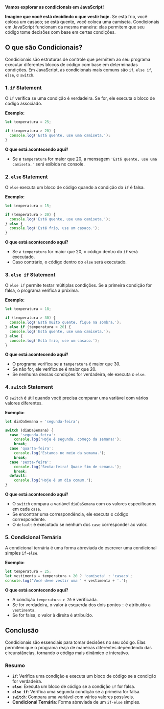 **Vamos explorar as condicionais em JavaScript!**

**Imagine que você está decidindo o que vestir hoje.** Se está frio, você coloca um casaco; se está quente, você coloca uma camiseta. Condicionais em JavaScript funcionam da mesma maneira: elas permitem que seu código tome decisões com base em certas condições.

## O que são Condicionais?

Condicionais são estruturas de controle que permitem ao seu programa executar diferentes blocos de código com base em determinadas condições. Em JavaScript, as condicionais mais comuns são `if`, `else if`, `else`, e `switch`.

### 1. **`if` Statement**

O `if` verifica se uma condição é verdadeira. Se for, ele executa o bloco de código associado.

**Exemplo:**

```javascript
let temperatura = 25;

if (temperatura > 20) {
  console.log('Está quente, use uma camiseta.');
}
```

**O que está acontecendo aqui?**

- Se a `temperatura` for maior que 20, a mensagem `'Está quente, use uma camiseta.'` será exibida no console.

### 2. **`else` Statement**

O `else` executa um bloco de código quando a condição do `if` é falsa.

**Exemplo:**

```javascript
let temperatura = 15;

if (temperatura > 20) {
  console.log('Está quente, use uma camiseta.');
} else {
  console.log('Está frio, use um casaco.');
}
```

**O que está acontecendo aqui?**

- Se a `temperatura` for maior que 20, o código dentro do `if` será executado.
- Caso contrário, o código dentro do `else` será executado.

### 3. **`else if` Statement**

O `else if` permite testar múltiplas condições. Se a primeira condição for falsa, o programa verifica a próxima.

**Exemplo:**

```javascript
let temperatura = 18;

if (temperatura > 30) {
  console.log('Está muito quente, fique na sombra.');
} else if (temperatura > 20) {
  console.log('Está quente, use uma camiseta.');
} else {
  console.log('Está frio, use um casaco.');
}
```

**O que está acontecendo aqui?**

- O programa verifica se a `temperatura` é maior que 30.
- Se não for, ele verifica se é maior que 20.
- Se nenhuma dessas condições for verdadeira, ele executa o `else`.

### 4. **`switch` Statement**

O `switch` é útil quando você precisa comparar uma variável com vários valores diferentes.

**Exemplo:**

```javascript
let diaDaSemana = 'segunda-feira';

switch (diaDaSemana) {
  case 'segunda-feira':
    console.log('Hoje é segunda, começo da semana!');
    break;
  case 'quarta-feira':
    console.log('Estamos no meio da semana.');
    break;
  case 'sexta-feira':
    console.log('Sexta-feira! Quase fim de semana.');
    break;
  default:
    console.log('Hoje é um dia comum.');
}
```

**O que está acontecendo aqui?**

- O `switch` compara a variável `diaDaSemana` com os valores especificados em cada `case`.
- Se encontrar uma correspondência, ele executa o código correspondente.
- O `default` é executado se nenhum dos `case` corresponder ao valor.

### 5. **Condicional Ternária**

A condicional ternária é uma forma abreviada de escrever uma condicional simples `if-else`.

**Exemplo:**

```javascript
let temperatura = 25;
let vestimenta = temperatura > 20 ? 'camiseta' : 'casaco';
console.log('Você deve vestir uma ' + vestimenta + '.');
```

**O que está acontecendo aqui?**

- A condição `temperatura > 20` é verificada.
- Se for verdadeira, o valor à esquerda dos dois pontos `:` é atribuído a `vestimenta`.
- Se for falsa, o valor à direita é atribuído.

## Conclusão

Condicionais são essenciais para tomar decisões no seu código. Elas permitem que o programa reaja de maneiras diferentes dependendo das circunstâncias, tornando o código mais dinâmico e interativo.

### Resumo

- **`if`**: Verifica uma condição e executa um bloco de código se a condição for verdadeira.
- **`else`**: Executa um bloco de código se a condição `if` for falsa.
- **`else if`**: Verifica uma segunda condição se a primeira for falsa.
- **`switch`**: Compara uma variável com vários valores possíveis.
- **Condicional Ternária**: Forma abreviada de um `if-else` simples.